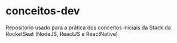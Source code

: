 # conceitos-dev
Repositório usado para a prática dos conceitos iniciais da Stack da RocketSeat (NodeJS, ReactJS e ReactNative)
